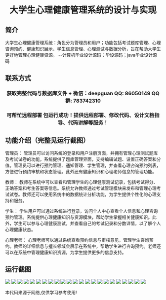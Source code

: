 <p><h1 align="center">大学生心理健康管理系统的设计与实现</h1></p>

## 简介
大学生心理健康管理系统：角色分为管理员和用户；功能包括考试题库管理、心理咨询预约、健康知识展示、学生信息管理、心理测试与数据分析，旨在帮助大学生更好地管理心理健康资源。    --计算机毕业设计源码；毕设源码；java毕业设计源码


## 联系方式
<p><h3 align="center">获取完整代码与数据库文件 + 微信：deepguan QQ: 86050149 QQ群: 783742310</h3></p>
<p><h3 align="center">可帮忙远程部署 包运行成功！提供远程部署、修改代码、设计文档指导、代码讲解等服务！</h3></p>

## 功能介绍（完整见运行截图）
管理员： 管理员可以访问系统的登录和用户注册页面，并拥有管理心理测试题库及考试试卷的功能。系统提供了题库管理界面，支持编辑试题、设置正确答案和分值。管理员可以进行预约管理、通知管理、学生管理，并查看心理咨询预约列表，方便进行预约审核和状态管理。此外还有健康知识和心理老师信息的管理功能。

教师： 教师在系统中可以查看和管理学生的心理健康测试记录，包括考试得分、正确答案和考生答案等信息。系统允许教师通过考试管理模块来发布和管理心理考试试卷。教师还可以使用系统中的数据统计分析功能，为学生提供个性化的心理支持和服务。

学生： 学生用户可以通过系统进行登录，访问个人中心查看个人信息和心理咨询预约管理。系统提供心理健康知识与资源模块，帮助学生掌握相关健康知识。此外，学生可以参与心理健康测试，并查看自己的考试记录和分数详情，以了解个人心理健康状态。

心理老师： 心理老师可以通过系统查看预约信息与审核意见，管理学生咨询预约。教师的详细信息与擅长领域会展示在系统中，帮助学生进行咨询预约。老师还可以在系统中管理健康知识资源，为学生提供更多的信息支持。


## 运行截图
![](https://bs-1329754181.cos.ap-shanghai.myqcloud.com/spring/UniversityStudentMentalHealthManagementSystemDesignAndImplementation/img/001.jpg)
![](https://bs-1329754181.cos.ap-shanghai.myqcloud.com/spring/UniversityStudentMentalHealthManagementSystemDesignAndImplementation/img/002.jpg)
![](https://bs-1329754181.cos.ap-shanghai.myqcloud.com/spring/UniversityStudentMentalHealthManagementSystemDesignAndImplementation/img/003.jpg)
![](https://bs-1329754181.cos.ap-shanghai.myqcloud.com/spring/UniversityStudentMentalHealthManagementSystemDesignAndImplementation/img/004.jpg)
![](https://bs-1329754181.cos.ap-shanghai.myqcloud.com/spring/UniversityStudentMentalHealthManagementSystemDesignAndImplementation/img/005.jpg)
![](https://bs-1329754181.cos.ap-shanghai.myqcloud.com/spring/UniversityStudentMentalHealthManagementSystemDesignAndImplementation/img/006.jpg)
![](https://bs-1329754181.cos.ap-shanghai.myqcloud.com/spring/UniversityStudentMentalHealthManagementSystemDesignAndImplementation/img/007.jpg)
![](https://bs-1329754181.cos.ap-shanghai.myqcloud.com/spring/UniversityStudentMentalHealthManagementSystemDesignAndImplementation/img/008.jpg)
![](https://bs-1329754181.cos.ap-shanghai.myqcloud.com/spring/UniversityStudentMentalHealthManagementSystemDesignAndImplementation/img/009.jpg)
![](https://bs-1329754181.cos.ap-shanghai.myqcloud.com/spring/UniversityStudentMentalHealthManagementSystemDesignAndImplementation/img/010.jpg)
![](https://bs-1329754181.cos.ap-shanghai.myqcloud.com/spring/UniversityStudentMentalHealthManagementSystemDesignAndImplementation/img/011.jpg)
![](https://bs-1329754181.cos.ap-shanghai.myqcloud.com/spring/UniversityStudentMentalHealthManagementSystemDesignAndImplementation/img/012.jpg)
![](https://bs-1329754181.cos.ap-shanghai.myqcloud.com/spring/UniversityStudentMentalHealthManagementSystemDesignAndImplementation/img/013.jpg)
![](https://bs-1329754181.cos.ap-shanghai.myqcloud.com/spring/UniversityStudentMentalHealthManagementSystemDesignAndImplementation/img/014.jpg)
![](https://bs-1329754181.cos.ap-shanghai.myqcloud.com/spring/UniversityStudentMentalHealthManagementSystemDesignAndImplementation/img/015.jpg)
![](https://bs-1329754181.cos.ap-shanghai.myqcloud.com/spring/UniversityStudentMentalHealthManagementSystemDesignAndImplementation/img/016.jpg)
![](https://bs-1329754181.cos.ap-shanghai.myqcloud.com/spring/UniversityStudentMentalHealthManagementSystemDesignAndImplementation/img/017.jpg)
![](https://bs-1329754181.cos.ap-shanghai.myqcloud.com/spring/UniversityStudentMentalHealthManagementSystemDesignAndImplementation/img/018.jpg)
![](https://bs-1329754181.cos.ap-shanghai.myqcloud.com/spring/UniversityStudentMentalHealthManagementSystemDesignAndImplementation/img/019.jpg)
![](https://bs-1329754181.cos.ap-shanghai.myqcloud.com/spring/UniversityStudentMentalHealthManagementSystemDesignAndImplementation/img/020.jpg)
![](https://bs-1329754181.cos.ap-shanghai.myqcloud.com/spring/UniversityStudentMentalHealthManagementSystemDesignAndImplementation/img/021.jpg)
![](https://bs-1329754181.cos.ap-shanghai.myqcloud.com/spring/UniversityStudentMentalHealthManagementSystemDesignAndImplementation/img/022.jpg)
![](https://bs-1329754181.cos.ap-shanghai.myqcloud.com/spring/UniversityStudentMentalHealthManagementSystemDesignAndImplementation/img/023.jpg)

<p>本代码来源于网络,仅供学习参考使用!</p>
